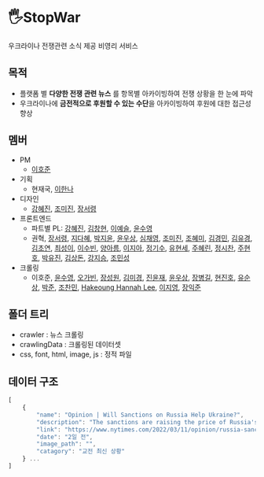 # 🖐StopWar
우크라이나 전쟁관련 소식 제공 비영리 서비스

## 목적
- 플랫폼 별 **다양한 전쟁 관련 뉴스** 를 항목별 아카이빙하여 전쟁 상황을 한 눈에 파악
- 우크라이나에 **금전적으로 후원할 수 있는 수단**을 아카이빙하여 후원에 대한 접근성 향상
 
## 멤버
- PM
    - [이호준](https://github.com/paullabkorea)
- 기획
    - 현재국, [이한나](https://github.com/yeeehannah)
- 디자인
    - [강혜진](https://github.com/dreamfulbud), [조미진](https://github.com/mmcho122), [장서령](https://github.com/beurmuz)
- 프론트엔드
    - 파트별 PL: [강혜진](https://github.com/dreamfulbud), [김창현](https://github.com/kimtothechang), [이예슬](https://github.com/Leemainsw), [윤수영](https://github.com/ddooyn)
    - 권혁, [장서령](https://github.com/beurmuz), [지다혜](https://github.com/daaahailey), [박지윤](https://github.com/junep16), [윤우상](https://github.com/yws1502), [심채영](https://github.com/chaengs), [조미진](https://github.com/mmcho122), [조혜미](https://github.com/JoHyemi), [김경민](https://github.com/View-Studio), [김유경](https://github.com/kimyou1102), [김초연](https://github.com/vnfdusdl), [최성이](https://github.com/choisung2), [이수빈](https://github.com/Stephanie9349), [양아름](https://github.com/areumsheep), [이지아](https://github.com/zeroto99), [정기수](https://github.com/Jeong-ki), [유현세](https://github.com/Mangopapa1), [주혜린](https://github.com/HyeRrin), [정시찬](https://github.com/sichan1301), [주현호](https://github.com/hyjoo1226), [박유진](https://github.com/yoojin-park19), [김상돈](https://github.com/Sangdon1029), [강지승](https://github.com/jiseung-kang), [조민성](https://github.com/kkumtree)
- 크롤링
    - 이호준, [윤수영](https://github.com/ddooyn), [오가빈](https://github.com/gabiiiiiiii), [장성원](https://github.com/jjangsungwon), [김미경](https://github.com/rmfosem613), [진윤재](https://github.com/jinyun3075), [윤우상](https://github.com/yws1502), [장병길](https://github.com/krgil), [현진호](https://github.com/neverlish), [유순상](https://github.com/yooss2006), [박준](https://github.com/Penguin-God), [조찬민](https://github.com/jochanmin), [Hakeoung Hannah Lee](https://github.com/HakeoungLee), [이지영](https://github.com/gygy7151), [장익준](https://github.com/jangjo123)

## 폴더 트리
* crawler : 뉴스 크롤링
* crawlingData : 크롤링된 데이터셋
* css, font, html, image, js : 정적 파일

## 데이터 구조
```javascript
[
    {
        "name": "Opinion | Will Sanctions on Russia Help Ukraine?",
        "description": "The sanctions are raising the price of Russia's belligerence and can \ndegrade its capacity to pursue this campaign of terror, or others,...",
        "link": "https://www.nytimes.com/2022/03/11/opinion/russia-sanctions.html",
        "date": "2일 전",
        "image_path": "",
        "catagory": "교전 최신 상황"
    } ...
]
``` 
